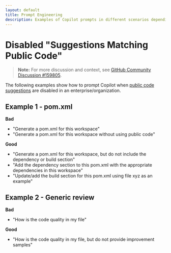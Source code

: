 ```yaml
---
layout: default
title: Prompt Engineering
description: Examples of Copilot prompts in different scenarios depending on configuration
---
```


# Disabled "Suggestions Matching Public Code"

> **Note:** For more discussion and context, see [GitHub Community Discussion #159805](https://github.com/orgs/community/discussions/159805).

The following examples show how to prompt Copilot when [public code suggestions](https://docs.github.com/en/copilot/using-github-copilot/finding-public-code-that-matches-github-copilot-suggestions) are disabled in an enterprise/organization.
## Example 1 - pom.xml
**Bad**

- "Generate a pom.xml for this workspace"
- "Generate a pom.xml for this workspace without using public code"

**Good**

- "Generate a pom.xml for this workspace, but do not include the dependency or build section"
- "Add the dependency section to this pom.xml with the appropriate dependencies in this workspace"
- "Update/add the build section for this pom.xml using file xyz as an example"

## Example 2 - Generic review
**Bad**

- "How is the code quality in my file"

**Good**

- "How is the code quality in my file, but do not provide improvement samples"
